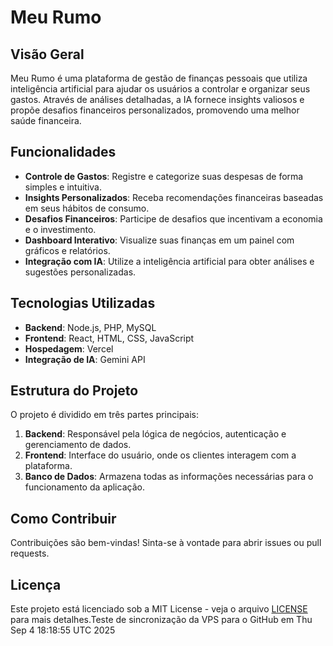 # Meu Rumo

## Visão Geral
Meu Rumo é uma plataforma de gestão de finanças pessoais que utiliza inteligência artificial para ajudar os usuários a controlar e organizar seus gastos. Através de análises detalhadas, a IA fornece insights valiosos e propõe desafios financeiros personalizados, promovendo uma melhor saúde financeira.

## Funcionalidades
- **Controle de Gastos**: Registre e categorize suas despesas de forma simples e intuitiva.
- **Insights Personalizados**: Receba recomendações financeiras baseadas em seus hábitos de consumo.
- **Desafios Financeiros**: Participe de desafios que incentivam a economia e o investimento.
- **Dashboard Interativo**: Visualize suas finanças em um painel com gráficos e relatórios.
- **Integração com IA**: Utilize a inteligência artificial para obter análises e sugestões personalizadas.

## Tecnologias Utilizadas
- **Backend**: Node.js, PHP, MySQL
- **Frontend**: React, HTML, CSS, JavaScript
- **Hospedagem**: Vercel
- **Integração de IA**: Gemini API

## Estrutura do Projeto
O projeto é dividido em três partes principais:
1. **Backend**: Responsável pela lógica de negócios, autenticação e gerenciamento de dados.
2. **Frontend**: Interface do usuário, onde os clientes interagem com a plataforma.
3. **Banco de Dados**: Armazena todas as informações necessárias para o funcionamento da aplicação.

## Como Contribuir
Contribuições são bem-vindas! Sinta-se à vontade para abrir issues ou pull requests.

## Licença
Este projeto está licenciado sob a MIT License - veja o arquivo [LICENSE](LICENSE) para mais detalhes.Teste de sincronização da VPS para o GitHub em Thu Sep  4 18:18:55 UTC 2025
 
